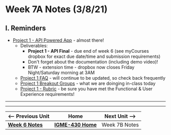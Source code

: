 # Week 7A Notes (3/8/21)

## I. Reminders

- [Project 1 - API Powered App](../projects/project-1.md) - almost there!
  - Deliverables:
    - **Project 1 - API Final** - due end of week 6 (see myCourses dropbox for exact due date/time and submission requirements)
    - Don't forget about the documentation (including demo video)!
    - BTW - extension time - dropbox now closes Friday Night/Saturday morning at 3AM
  - [Project 1 FAQ](../projects/project-1-FAQ.md) - will continue to be updated, so check back frequently
  - [Project 1 Breakout Groups](../projects/project-1-breakout-groups.md) - what we are doinging in-class today
  - [Project 1 - Rubric](../projects/project-1.md#rubric) - be sure you have met the Functional & User Experience requirements! 

<hr><hr>

| <-- Previous Unit | Home | Next Unit -->
| --- | --- | --- 
| [**Week 6 Notes**](6A.md)   |  [**IGME-430 Home**](../README.md) | Week 7B Notes
